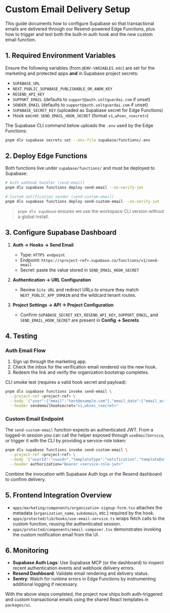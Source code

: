# Custom Email Delivery Setup

This guide documents how to configure Supabase so that transactional emails
are delivered through our Resend-powered Edge Functions, plus how to trigger
and test both the built-in auth hook and the new custom email function.

## 1. Required Environment Variables

Ensure the following variables (from `@ENV-VARIABLES.mdc`) are set for the
marketing and protected apps **and** in Supabase project secrets:

- `SUPABASE_URL`
- `NEXT_PUBLIC_SUPABASE_PUBLISHABLE_OR_ANON_KEY`
- `RESEND_API_KEY`
- `SUPPORT_EMAIL` (defaults to `support@auth.voltguardai.com` if unset)
- `SENDER_EMAIL` (defaults to `support@auth.voltguardai.com` if unset)
- `SUPABASE_SECRET_KEY` (uploaded as Supabase secret for Edge Functions)
- Hook secret: `SEND_EMAIL_HOOK_SECRET` (format `v1,whsec_<secret>`)

The Supabase CLI command below uploads the `.env` used by the Edge Functions:

```bash
pnpm dlx supabase secrets set --env-file supabase/functions/.env
```

## 2. Deploy Edge Functions

Both functions live under `supabase/functions/` and must be deployed to
Supabase:

```bash
# Auth webhook handler (send-email)
pnpm dlx supabase functions deploy send-email --no-verify-jwt

# Custom notification sender (send-custom-email)
pnpm dlx supabase functions deploy send-custom-email --no-verify-jwt
```

> `pnpm dlx supabase` ensures we use the workspace CLI version without a
> global install.

## 3. Configure Supabase Dashboard

1. **Auth → Hooks → Send Email**
   - Type: `HTTPS endpoint`
   - Endpoint: `https://<project-ref>.supabase.co/functions/v1/send-email`
   - Secret: paste the value stored in `SEND_EMAIL_HOOK_SECRET`

2. **Authentication → URL Configuration**
   - Review `Site URL` and redirect URLs to ensure they match
     `NEXT_PUBLIC_APP_DOMAIN` and the wildcard tenant routes.

3. **Project Settings → API → Project Configuration**
   - Confirm `SUPABASE_SECRET_KEY`, `RESEND_API_KEY`, `SUPPORT_EMAIL`, and
     `SEND_EMAIL_HOOK_SECRET` are present in **Config → Secrets**.

## 4. Testing

### Auth Email Flow

1. Sign up through the marketing app.
2. Check the inbox for the verification email rendered via the new hook.
3. Redeem the link and verify the organization bootstrap completes.

CLI smoke test (requires a valid hook secret and payload):

```bash
pnpm dlx supabase functions invoke send-email \
  --project-ref <project-ref> \
  --body '{"user":{"email":"test@example.com"},"email_data":{"email_action_type":"signup","token":"123456","token_hash":"fakehash","redirect_to":"https://app.example.com"}}' \
  --header sendemailhooksecret="v1,whsec_<secret>"
```

### Custom Email Endpoint

The `send-custom-email` function expects an authenticated JWT. From a logged-in
session you can call the helper exposed through `useEmailService`, or trigger it
with the CLI by providing a service-role token:

```bash
pnpm dlx supabase functions invoke send-custom-email \
  --project-ref <project-ref> \
  --body '{"userId":"<uuid>","templateType":"notification","templateData":{"title":"Important Update","message":"New features are live!","actionUrl":"https://yourapp.com/dashboard","actionText":"View Dashboard"}}' \
  --header authorization="Bearer <service-role-jwt>"
```

Combine the invocation with Supabase Auth logs or the Resend dashboard to
confirm delivery.

## 5. Frontend Integration Overview

- `apps/marketing/components/organization-signup-form.tsx` attaches the metadata
  (`organization_name`, `subdomain`, etc.) required by the hook.
- `apps/protected/lib/hooks/use-email-service.ts` wraps fetch calls to the
  custom function, reusing the authenticated session.
- `apps/protected/components/email-composer.tsx` demonstrates invoking the
  custom notification email from the UI.

## 6. Monitoring

- **Supabase Auth Logs**: Use Supabase MCP (or the dashboard) to inspect recent
  authentication events and webhook delivery errors.
- **Resend Dashboard**: Validate email rendering and delivery status.
- **Sentry**: Watch for runtime errors in Edge Functions by instrumenting
  additional logging if necessary.

With the above steps completed, the project now ships both auth-triggered and
custom transactional emails using the shared React templates in `packages/ui`.
